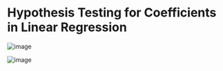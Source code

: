 # Hypothesis Testing for Coefficients in Linear Regression

![image](https://github.com/yangshiteng/Data-Science-Learning-Path/assets/60442877/f2177d42-7a43-4e53-9f23-8ec2e6af9178)

![image](https://github.com/yangshiteng/Data-Science-Learning-Path/assets/60442877/1ce41699-18cc-44ee-89d6-8426167f402e)
